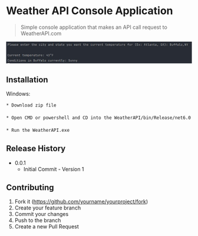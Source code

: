 # Weather API Console Application

> Simple console application that makes an API call request to WeatherAPI.com

![](Weather.png)

## Installation

Windows:

```sh
* Download zip file

* Open CMD or powershell and CD into the WeatherAPI/bin/Release/net6.0

* Run the WeatherAPI.exe
```

## Release History

* 0.0.1
    * Initial Commit - Version 1

## Contributing

1. Fork it (<https://github.com/yourname/yourproject/fork>)
2. Create your feature branch
3. Commit your changes
4. Push to the branch 
5. Create a new Pull Request
